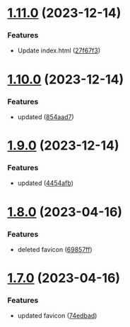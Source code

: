 # [1.11.0](https://github.com/manthanank/manthanank.github.io/compare/v1.10.0...v1.11.0) (2023-12-14)


### Features

* Update index.html ([27f67f3](https://github.com/manthanank/manthanank.github.io/commit/27f67f30d3c0310888c6b1035ec598bcfb2e6017))



# [1.10.0](https://github.com/manthanank/manthanank.github.io/compare/v1.9.0...v1.10.0) (2023-12-14)


### Features

* updated ([854aad7](https://github.com/manthanank/manthanank.github.io/commit/854aad71d4e7a6c4673e331e823866779aa77175))



# [1.9.0](https://github.com/manthanank/manthanank.github.io/compare/v1.8.0...v1.9.0) (2023-12-14)


### Features

* updated ([4454afb](https://github.com/manthanank/manthanank.github.io/commit/4454afb21f53ab531168456f80090b3a923b1c35))



# [1.8.0](https://github.com/manthanank/manthanank.github.io/compare/v1.7.0...v1.8.0) (2023-04-16)


### Features

* deleted favicon ([69857ff](https://github.com/manthanank/manthanank.github.io/commit/69857ffb769846b3b234fa52f6cc14c2635a70ed))



# [1.7.0](https://github.com/manthanank/manthanank.github.io/compare/v1.6.0...v1.7.0) (2023-04-16)


### Features

* updated favicon ([74edbad](https://github.com/manthanank/manthanank.github.io/commit/74edbad5debdbedbec9efdfaa7177fed70e2d8c2))



